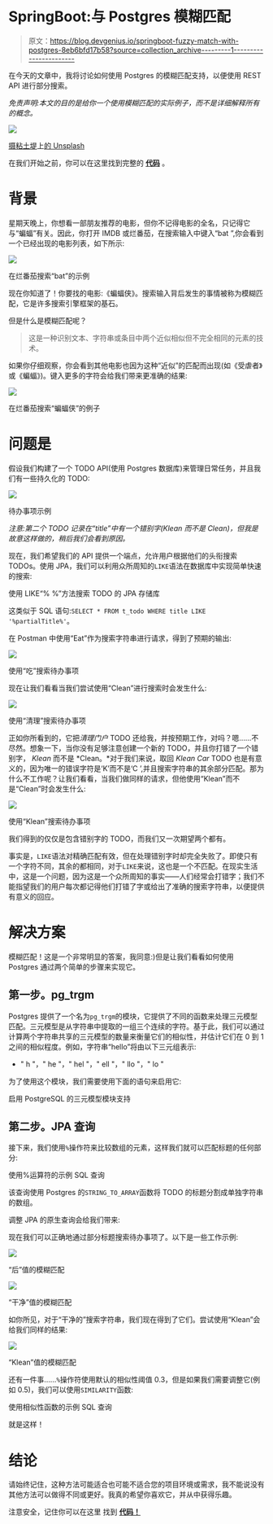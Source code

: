 # SpringBoot:与 Postgres 模糊匹配

> 原文：<https://blog.devgenius.io/springboot-fuzzy-match-with-postgres-8eb6bfd17b58?source=collection_archive---------1----------------------->

在今天的文章中，我将讨论如何使用 Postgres 的模糊匹配支持，以便使用 REST API 进行部分搜索。

*免责声明:本文的目的是给你一个使用模糊匹配的实际例子，而不是详细解释所有的概念。*

![](img/d7adfe69eb6a8fcf6a0031d65159a452.png)

[摄粘土堤](https://unsplash.com/@claybanks?utm_source=medium&utm_medium=referral)上[的 Unsplash](https://unsplash.com?utm_source=medium&utm_medium=referral)

在我们开始之前，你可以在这里找到完整的 [**代码**](https://github.com/georgeberar/medium/tree/main/fuzzy-match-postgresql) 。

# 背景

星期天晚上，你想看一部朋友推荐的电影，但你不记得电影的全名，只记得它与“蝙蝠”有关。因此，你打开 IMDB 或烂番茄，在搜索输入中键入“bat ”,你会看到一个已经出现的电影列表，如下所示:

![](img/460561b6c43d5dd9a515ff9260564b61.png)

在烂番茄搜索“bat”的示例

现在你知道了！你要找的电影:《蝙蝠侠》。搜索输入背后发生的事情被称为模糊匹配，它是许多搜索引擎框架的基石。

但是什么是模糊匹配呢？

> 这是一种识别文本、字符串或条目中两个近似相似但不完全相同的元素的技术。

如果你仔细观察，你会看到其他电影也因为这种“近似”的匹配而出现(如《受虐者》或《蝙蝠》)。键入更多的字符会给我们带来更准确的结果:

![](img/070b4599d24d8dacdbbb222763c5f5a2.png)

在烂番茄搜索“蝙蝠侠”的例子

# 问题是

假设我们构建了一个 TODO API(使用 Postgres 数据库)来管理日常任务，并且我们有一些持久化的 TODO:

![](img/0a00f60042ba55db148a294bf4b3ef5e.png)

待办事项示例

*注意:第二个 TODO 记录在“title”中有一个错别字(Klean 而不是 Clean)，但我是故意这样做的，稍后我们会看到原因。*

现在，我们希望我们的 API 提供一个端点，允许用户根据他们的头衔搜索 TODOs。使用 JPA，我们可以利用众所周知的`LIKE`语法在数据库中实现简单快速的搜索:

使用 LIKE“% %”方法搜索 TODO 的 JPA 存储库

这类似于 SQL 语句:`SELECT * FROM t_todo WHERE title LIKE '%partialTitle%'`。

在 Postman 中使用“Eat”作为搜索字符串进行请求，得到了预期的输出:

![](img/1e874232ad41613a96810cfabe1fb972.png)

使用“吃”搜索待办事项

现在让我们看看当我们尝试使用“Clean”进行搜索时会发生什么:

![](img/2f7bc5991f00bb4864dd2c0219eddc7b.png)

使用“清理”搜索待办事项

正如你所看到的，它把*清理门户* TODO 还给我，并按预期工作，对吗？嗯……不尽然。想象一下，当你没有足够注意创建一个新的 TODO，并且你打错了一个错别字， *Klean* 而不是 *Clean。*对于我们来说，取回 *Klean Car* TODO 也是有意义的，因为唯一的错误字符是‘K’而不是‘C ’,并且搜索字符串的其余部分匹配。那为什么不工作呢？让我们看看，当我们做同样的请求，但他使用“Klean”而不是“Clean”时会发生什么:

![](img/bed5d0430edf918e17ae748d542313cd.png)

使用“Klean”搜索待办事项

我们得到的仅仅是包含错别字的 TODO，而我们又一次期望两个都有。

事实是，`LIKE`语法对精确匹配有效，但在处理错别字时却完全失败了。即使只有一个字符不同，其余的都相同，对于`LIKE`来说，这也是一个不匹配。在现实生活中，这是一个问题，因为这是一个众所周知的事实——人们经常会打错字；我们不能指望我们的用户每次都记得他们打错了字或给出了准确的搜索字符串，以便提供有意义的回应。

# 解决方案

模糊匹配！这是一个非常明显的答案，我同意:)但是让我们看看如何使用 Postgres 通过两个简单的步骤来实现它。

## 第一步。pg_trgm

Postgres 提供了一个名为`pg_trgm`的模块，它提供了不同的函数来处理三元模型匹配。三元模型是从字符串中提取的一组三个连续的字符。基于此，我们可以通过计算两个字符串共享的三元模型的数量来衡量它们的相似性，并估计它们在 0 到 1 之间的相似程度。例如，字符串“hello”将由以下三元组表示:

*   " h "，" he "，" hel "，" ell "，" llo "，" lo "

为了使用这个模块，我们需要使用下面的语句来启用它:

启用 PostgreSQL 的三元模型模块支持

## 第二步。JPA 查询

接下来，我们使用`%`操作符来比较数组的元素，这样我们就可以匹配标题的任何部分:

使用%运算符的示例 SQL 查询

该查询使用 Postgres 的`STRING_TO_ARRAY`函数将 TODO 的标题分割成单独字符串的数组。

调整 JPA 的原生查询会给我们带来:

现在我们可以正确地通过部分标题搜索待办事项了。以下是一些工作示例:

![](img/b2770f65c1d45a86da1414a4837cf1c0.png)

“后”值的模糊匹配

![](img/60e030ad4f1149b381dbd6d42d9051c6.png)

“干净”值的模糊匹配

如你所见，对于“干净的”搜索字符串，我们现在得到了它们。尝试使用“Klean”会给我们同样的结果:

![](img/ffa94f9d1957b72f37cb79d0185b448f.png)

“Klean”值的模糊匹配

还有一件事……`%`操作符使用默认的相似性阈值 0.3，但是如果我们需要调整它(例如 0.5)，我们可以使用`SIMILARITY`函数:

使用相似性函数的示例 SQL 查询

就是这样！

# 结论

请始终记住，这种方法可能适合也可能不适合您的项目环境或需求，我不能说没有其他方法可以做得不同或更好。我真的希望你喜欢它，并从中获得乐趣。

注意安全，记住你可以在这里 找到 [**代码！**](https://github.com/georgeberar/medium/tree/main/fuzzy-match-postgresql)